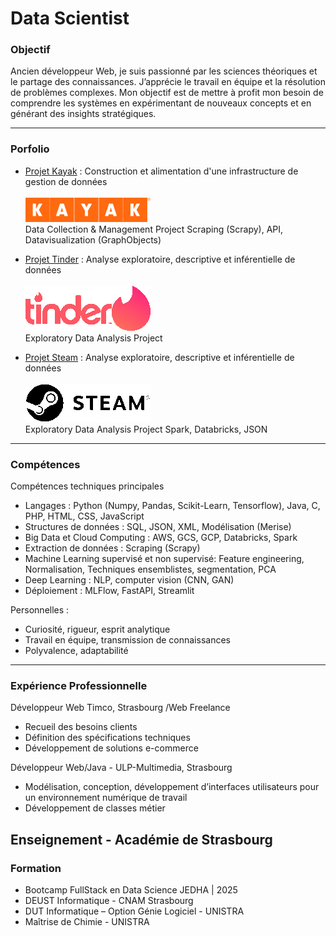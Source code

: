 # Data Scientist

### Objectif

Ancien développeur Web, je suis passionné par les sciences théoriques et le partage des connaissances. J’apprécie le travail en équipe et la résolution de problèmes complexes. Mon objectif est de mettre à profit mon besoin de comprendre les systèmes en expérimentant de nouveaux concepts et en générant des insights stratégiques.

---

### Porfolio
<!-- [![Projet Kayak](/img/kayak-vector-logo.png)](https://github.com/Fabthenabab/kayak) -->
- [Projet Kayak](https://github.com/Fabthenabab/kayak) : Construction et alimentation d'une infrastructure de gestion de données</br></br>
  ![Projet Kayak](/img/kayak-vector-logo.png)</br>
  Data Collection & Management Project
  Scraping (Scrapy), API, Datavisualization (GraphObjects)

- [Projet Tinder](https://github.com/Fabthenabab/tinder) : Analyse exploratoire, descriptive et inférentielle de données</br></br>
  ![Projet Tinder](/img/Tinder-Symbole.png)</br>
  Exploratory Data Analysis Project
  
- [Projet Steam](https://github.com/Fabthenabab/steam) : Analyse exploratoire, descriptive et inférentielle de données</br></br>
  ![Projet Tinder](/img/Steam_2016_logo_black.png)</br>
  Exploratory Data Analysis Project
  Spark, Databricks, JSON
  
---

### Compétences 

Compétences techniques principales
- Langages : Python (Numpy, Pandas, Scikit-Learn, Tensorflow), Java, C, PHP, HTML, CSS, JavaScript
- Structures de données : SQL, JSON, XML, Modélisation (Merise)
- Big Data et Cloud Computing : AWS, GCS, GCP, Databricks, Spark
- Extraction de données : Scraping (Scrapy)
- Machine Learning supervisé et non supervisé: Feature engineering, Normalisation, Techniques ensemblistes, segmentation, PCA
- Deep Learning : NLP, computer vision (CNN, GAN)
- Déploiement : MLFlow, FastAPI, Streamlit

Personnelles :
- Curiosité, rigueur, esprit analytique
- Travail en équipe, transmission de connaissances
- Polyvalence, adaptabilité
---

### Expérience Professionnelle

Développeur Web Timco, Strasbourg /Web Freelance
- Recueil des besoins clients
- Définition des spécifications techniques
- Développement de solutions e-commerce

Développeur Web/Java - ULP-Multimedia, Strasbourg
- Modélisation, conception, développement d’interfaces utilisateurs pour un environnement numérique de travail
- Développement de classes métier

Enseignement - Académie de Strasbourg
---

### Formation

- Bootcamp FullStack en Data Science JEDHA | 2025
- DEUST Informatique - CNAM Strasbourg
- DUT Informatique – Option Génie Logiciel - UNISTRA
- Maîtrise de Chimie - UNISTRA



